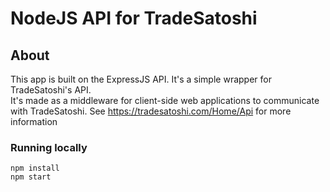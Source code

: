 # NodeJS API for TradeSatoshi

## About
This app is built on the ExpressJS API. It's a simple wrapper for TradeSatoshi's API. 
\
It's made as a middleware for client-side web applications to communicate with TradeSatoshi. See https://tradesatoshi.com/Home/Api for more information

### Running locally
```
npm install
npm start
```
